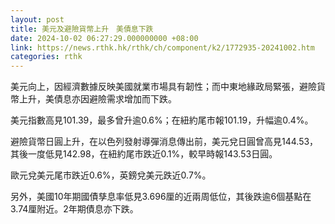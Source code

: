 ```yaml
---
layout: post
title: 美元及避險貨幣上升　美債息下跌
date: 2024-10-02 06:27:29.000000000 +08:00
link: https://news.rthk.hk/rthk/ch/component/k2/1772935-20241002.htm
categories: rthk
---
```


美元向上，因經濟數據反映美國就業市場具有韌性；而中東地緣政局緊張，避險貨幣上升，美債息亦因避險需求增加而下跌。

美元指數高見101.39，最多曾升逾0.6%；在紐約尾市報101.19，升幅逾0.4%。

避險貨幣日圓上升，在以色列發射導彈消息傳出前，美元兌日圓曾高見144.53，其後一度低見142.98，在紐約尾市跌近0.1%，較早時報143.53日圓。

歐元兌美元尾市跌近0.6%，英鎊兌美元跌近0.7%。

另外，美國10年期國債孳息率低見3.696厘的近兩周低位，其後跌逾6個基點在3.74厘附近。2年期債息亦下跌。
